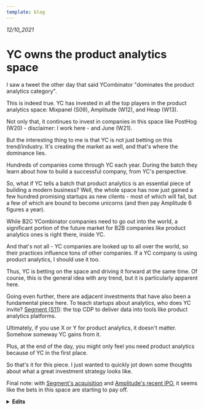 ```yaml
---
template: blog
---
```


_12/10_2021_

# YC owns the product analytics space

I saw a tweet the other day that said YCombinator "dominates the product analytics category".

This is indeed true. YC has invested in all the top players in the product analytics space: Mixpanel (S09), Amplitude (W12), and Heap (W13).

Not only that, it continues to invest in companies in this space like PostHog (W20) - disclaimer: I work here - and June (W21).

But the interesting thing to me is that YC is not just betting on this trend/industry. It's creating the market as well, and that's where the dominance lies.

Hundreds of companies come through YC each year. During the batch they learn about how to build a successful company, from YC's perspective.

So, what if YC tells a batch that product analytics is an essential piece of building a modern business? Well, the whole space has now just gained a few hundred promising startups as new clients - most of which will fail, but a few of which are bound to become unicorns (and then pay Amplitude 6 figures a year).

While B2C YCombinator companies need to go out into the world, a significant portion of the future market for B2B companies like product analytics ones is right there, inside YC.

And that's not all - YC companies are looked up to all over the world, so their practices influence tons of other companies. If a YC company is using product analytics, I should use it too.

Thus, YC is betting on the space and driving it forward at the same time. Of course, this is the general idea with any trend, but it is particularly apparent here.

Going even further, there are adjacent investments that have also been a fundamental piece here. To teach startups about analytics, who does YC invite? [Segment (S11)](https://www.youtube.com/watch?v=LLerCc7MOQo): the top CDP to deliver data into tools like product analytics platforms.

Ultimately, if you use X or Y for product analytics, it doesn't matter. Somehow someway YC gains from it.

Plus, at the end of the day, you might only feel you need product analytics because of YC in the first place.

So that's it for this piece. I just wanted to quickly jot down some thoughts about what a great investment strategy looks like.

Final note: with [Segment's acquisition](https://www.twilio.com/blog/twilio-acquires-segment) and [Amplitude's recent IPO](https://www.cnbc.com/2021/09/28/amplitude-starts-trading-on-nasdaq-in-direct-listing.html), it seems like the bets in this space are starting to pay off.

<details>

<summary><b>Edits</b></summary>

<br />

**05/11/2021:** Was just browsing HN today and saw [this](https://news.ycombinator.com/item?id=29106082). Another one for the list.

</details>
